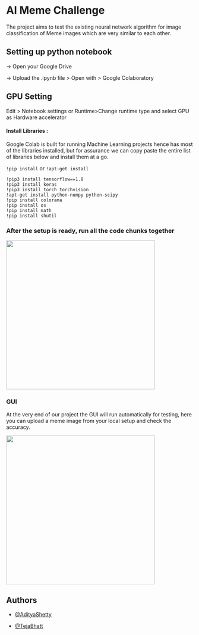 
# AI Meme Challenge

The project aims to test the existing neural network algorithm for image classification of Meme images which are very similar to each other.

## Setting up python notebook
-> Open your Google Drive

-> Upload the .ipynb file > Open with > Google Colaboratory  

## GPU Setting
Edit > Notebook settings or Runtime>Change runtime type and select GPU as Hardware accelerator

#### Install Libraries :

Google Colab is built for running Machine Learning projects hence has most of the libraries installed, but for assurance we can copy paste the entire list of libraries below and install them at a go.

`!pip install` or `!apt-get install`

```http
!pip3 install tensorflow==1.8
!pip3 install keras
!pip3 install torch torchvision
!apt-get install python-numpy python-scipy
!pip install colorama
!pip install os
!pip install math
!pip install shutil
```
### After the setup is ready, run all the code chunks together

<img src="http://sanjay.ie/aditya/Process.gif" height="400"/>

### GUI

At the very end of our project the GUI will run automatically for testing, here you can upload a meme image from your local setup and check the accuracy.

<img src="http://sanjay.ie/aditya/GUI.gif" height="400"/>

## Authors

- [@AdityaShetty](https://github.com/ACM40960/project-AdityaShetty24)

- [@TejaBhatt](https://github.com/ACM40960/project-AdityaShetty24)

